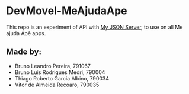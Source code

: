 # DevMovel-MeAjudaApe

This repo is an experiment of API with [My JSON Server](https://my-json-server.typicode.com/), to use on all Me ajuda Apê apps.

## Made by:

-   Bruno Leandro Pereira, 791067
-   Bruno Luis Rodrigues Medri, 790004
-   Thiago Roberto Garcia Albino, 790034
-   Vitor de Almeida Recoaro, 790035
